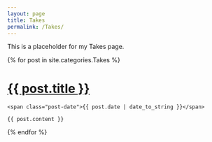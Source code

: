 ```yaml
---
layout: page
title: Takes
permalink: /Takes/
---
```


This is a placeholder for my Takes page. 


<div class="posts">
  {% for post in site.categories.Takes %}
  <div class="post">
    <h1 class="post-title">
      <a href="{{ post.url | relative_url }}">
        {{ post.title }}
      </a>
    </h1>

    <span class="post-date">{{ post.date | date_to_string }}</span>

    {{ post.content }}
  </div>
  {% endfor %}
</div>